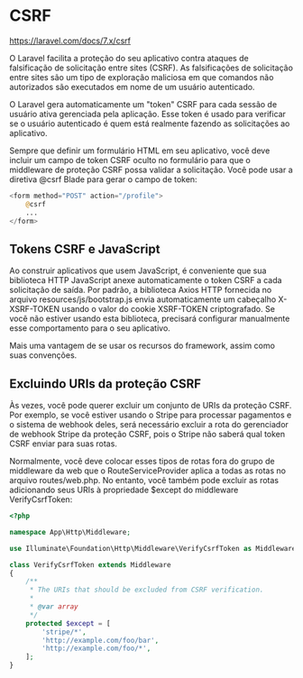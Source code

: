 # CSRF

https://laravel.com/docs/7.x/csrf

O Laravel facilita a proteção do seu aplicativo contra ataques de falsificação de solicitação entre sites (CSRF). As falsificações de solicitação entre sites são um tipo de exploração maliciosa em que comandos não autorizados são executados em nome de um usuário autenticado.

O Laravel gera automaticamente um "token" CSRF para cada sessão de usuário ativa gerenciada pela aplicação. Esse token é usado para verificar se o usuário autenticado é quem está realmente fazendo as solicitações ao aplicativo.

Sempre que definir um formulário HTML em seu aplicativo, você deve incluir um campo de token CSRF oculto no formulário para que o middleware de proteção CSRF possa validar a solicitação. Você pode usar a diretiva @csrf Blade para gerar o campo de token:
```php
<form method="POST" action="/profile">
    @csrf
    ...
</form>
```

## Tokens CSRF e JavaScript

Ao construir aplicativos que usem JavaScript, é conveniente que sua biblioteca HTTP JavaScript anexe automaticamente o token CSRF a cada solicitação de saída. Por padrão, a biblioteca Axios HTTP fornecida no arquivo resources/js/bootstrap.js envia automaticamente um cabeçalho X-XSRF-TOKEN usando o valor do cookie XSRF-TOKEN criptografado. Se você não estiver usando esta biblioteca, precisará configurar manualmente esse comportamento para o seu aplicativo.

Mais uma vantagem de se usar os recursos do framework, assim como suas convenções.

## Excluindo URIs da proteção CSRF

Às vezes, você pode querer excluir um conjunto de URIs da proteção CSRF. Por exemplo, se você estiver usando o Stripe para processar pagamentos e o sistema de webhook deles, será necessário excluir a rota do gerenciador de webhook Stripe da proteção CSRF, pois o Stripe não saberá qual token CSRF enviar para suas rotas.

Normalmente, você deve colocar esses tipos de rotas fora do grupo de middleware da web que o RouteServiceProvider aplica a todas as rotas no arquivo routes/web.php. No entanto, você também pode excluir as rotas adicionando seus URIs à propriedade $except do middleware VerifyCsrfToken:
```php
<?php

namespace App\Http\Middleware;

use Illuminate\Foundation\Http\Middleware\VerifyCsrfToken as Middleware;

class VerifyCsrfToken extends Middleware
{
    /**
     * The URIs that should be excluded from CSRF verification.
     *
     * @var array
     */
    protected $except = [
        'stripe/*',
        'http://example.com/foo/bar',
        'http://example.com/foo/*',
    ];
}

```

